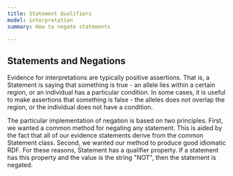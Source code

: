 ```yaml
---
title: Statement Qualifiers
model: interpretation
summary: How to negate statements

---
```


Statements and Negations
------------------------

Evidence for interpretations are typically positive assertions.  That is, a Statement is saying that something is true - an allele lies within a certain region, or an individual has a particular condition.  In some cases, it is useful to make assertions that something is false - the alleles does not overlap the region, or the individual does not have a condition.  

The particular implementation of negation is based on two principles.  First, we wanted a common method for negating any statement.  This is aided by the fact that all of our evidence statements derive from the common Statement class. Second, we wanted our method to produce good idiomatic RDF.  For these reasons, Statement has a qualifier property.  If a statement has this property and the value is the string "NOT", then the statement is negated.
